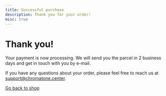 ```yaml
---
title: Successful purchase
description: Thank you for your order!
misc: true
---
```


# Thank you!

Your payment is now processing. We will send you the parcel in 2 business days and get in touch with you by e-mail.

If you have any questions about your order, please feel free to reach us at [support@chromatone.center](mailto:support@chromatone.center).

[Go back to shop](/shop/)
